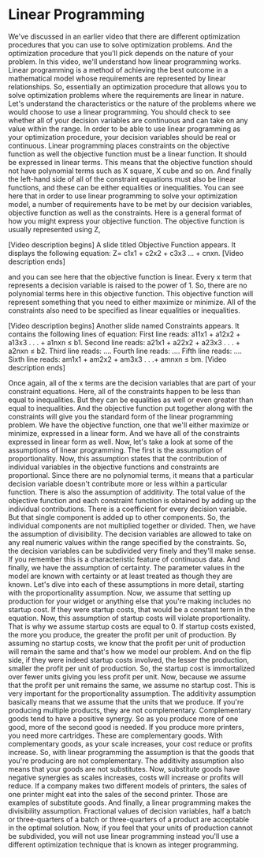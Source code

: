# Linear Programming 

We've discussed in an earlier video that there are different optimization procedures that you can use to solve optimization problems. And the optimization procedure that you'll pick depends on the nature of your problem. In this video, we'll understand how linear programming works. Linear programming is a method of achieving the best outcome in a mathematical model whose requirements are represented by linear relationships. So, essentially an optimization procedure that allows you to solve optimization problems where the requirements are linear in nature. Let's understand the characteristics or the nature of the problems where we would choose to use a linear programming. You should check to see whether all of your decision variables are continuous and can take on any value within the range. In order to be able to use linear programming as your optimization procedure, your decision variables should be real or continuous.
Linear programming places constraints on the objective function as well the objective function must be a linear function. It should be expressed in linear terms. This means that the objective function should not have polynomial terms such as X square, X cube and so on. And finally the left-hand side of all of the constraint equations must also be linear functions, and these can be either equalities or inequalities. You can see here that in order to use linear programming to solve your optimization model, a number of requirements have to be met by our decision variables, objective function as well as the constraints. Here is a general format of how you might express your objective function. The objective function is usually represented using Z,

[Video description begins] A slide titled Objective Function appears. It displays the following equation: Z= c1x1 + c2x2 + c3x3 ... + cnxn. [Video description ends]

and you can see here that the objective function is linear. Every x term that represents a decision variable is raised to the power of 1. So, there are no polynomial terms here in this objective function. This objective function will represent something that you need to either maximize or minimize.
All of the constraints also need to be specified as linear equalities or inequalities.

[Video description begins] Another slide named Constraints appears. It contains the following lines of equation: First line reads: a11x1 + a12x2 + a13x3 . . . + a1nxn ≤ b1. Second line reads: a21x1 + a22x2 + a23x3 . . . + a2nxn ≤ b2. Third line reads: .... Fourth line reads: .... Fifth line reads: .... Sixth line reads: am1x1 + am2x2 + am3x3 . . .+ amnxn ≤ bm. [Video description ends]

Once again, all of the x terms are the decision variables that are part of your constraint equations. Here, all of the constraints happen to be less than equal to inequalities. But they can be equalities as well or even greater than equal to inequalities. And the objective function put together along with the constraints will give you the standard form of the linear programming problem. We have the objective function, one that we'll either maximize or minimize, expressed in a linear form. And we have all of the constraints expressed in linear form as well.
Now, let's take a look at some of the assumptions of linear programming. The first is the assumption of proportionality. Now, this assumption states that the contribution of individual variables in the objective functions and constraints are proportional. Since there are no polynomial terms, it means that a particular decision variable doesn't contribute more or less within a particular function. There is also the assumption of additivity. The total value of the objective function and each constraint function is obtained by adding up the individual contributions. There is a coefficient for every decision variable. But that single component is added up to other components. So, the individual components are not multiplied together or divided. Then, we have the assumption of divisibility. The decision variables are allowed to take on any real numeric values within the range specified by the constraints. So, the decision variables can be subdivided very finely and they'll make sense. If you remember this is a characteristic feature of continuous data. And finally, we have the assumption of certainty. The parameter values in the model are known with certainty or at least treated as though they are known.
Let's dive into each of these assumptions in more detail, starting with the proportionality assumption. Now, we assume that setting up production for your widget or anything else that you're making includes no startup cost. If they were startup costs, that would be a constant term in the equation. Now, this assumption of startup costs will violate proportionality. That is why we assume startup costs are equal to 0. If startup costs existed, the more you produce, the greater the profit per unit of production. By assuming no startup costs, we know that the profit per unit of production will remain the same and that's how we model our problem. And on the flip side, if they were indeed startup costs involved, the lesser the production, smaller the profit per unit of production. So, the startup cost is immortalized over fewer units giving you less profit per unit. Now, because we assume that the profit per unit remains the same, we assume no startup cost. This is very important for the proportionality assumption.
The additivity assumption basically means that we assume that the units that we produce. If you're producing multiple products, they are not complementary. Complementary goods tend to have a positive synergy. So as you produce more of one good, more of the second good is needed. If you produce more printers, you need more cartridges. These are complementary goods. With complementary goods, as your scale increases, your cost reduce or profits increase. So, with linear programming the assumption is that the goods that you're producing are not complementary. The additivity assumption also means that your goods are not substitutes. Now, substitute goods have negative synergies as scales increases, costs will increase or profits will reduce. If a company makes two different models of printers, the sales of one printer might eat into the sales of the second printer. Those are examples of substitute goods.
And finally, a linear programming makes the divisibility assumption. Fractional values of decision variables, half a batch or three-quarters of a batch or three-quarters of a product are acceptable in the optimal solution. Now, if you feel that your units of production cannot be subdivided, you will not use linear programming instead you'll use a different optimization technique that is known as integer programming.

